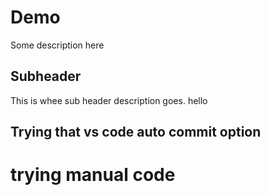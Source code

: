 # Demo

Some description here

## Subheader

This is whee sub header description goes.
hello
## Trying that vs code auto commit option


# trying manual code